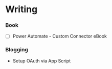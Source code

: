 # Writing

### Book 

* [ ] Power Automate - Custom Connector eBook


### Blogging

- Setup OAuth via App Script
